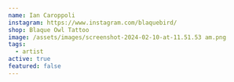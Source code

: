 ```yaml
---
name: Ian Caroppoli
instagram: https://www.instagram.com/blaquebird/
shop: Blaque Owl Tattoo
image: /assets/images/screenshot-2024-02-10-at-11.51.53 am.png
tags:
  - artist
active: true
featured: false
---
```

